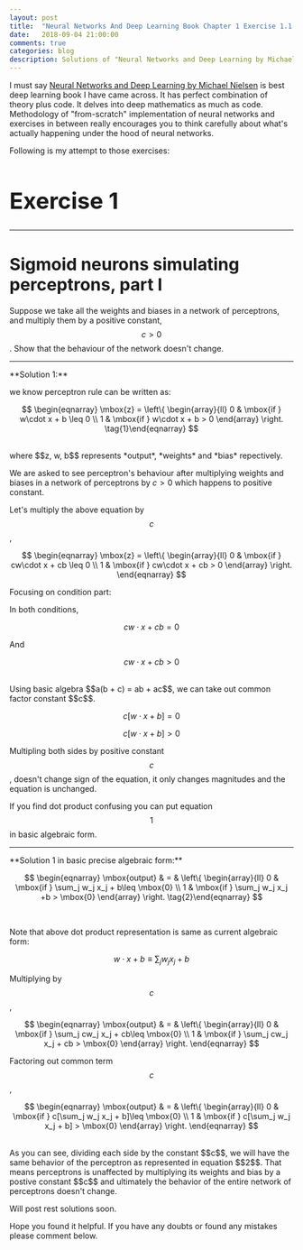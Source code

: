 ```yaml
---
layout: post
title:  "Neural Networks And Deep Learning Book Chapter 1 Exercise 1.1 Solution"
date:   2018-09-04 21:00:00
comments: true
categories: blog
description: Solutions of "Neural Networks and Deep Learning by Michael Nielsen" Exercises Chapter 1 Part I
---
```



I must say [Neural Networks and Deep Learning by Michael Nielsen](http://neuralnetworksanddeeplearning.com/) is best deep learning book I have came across. It has perfect combination of theory plus code. It delves into deep mathematics as much as code. Methodology of "from-scratch" implementation of neural networks and exercises in between really encourages you to think carefully about what's actually happening under the hood of neural networks.

Following is my attempt to those exercises:


<h1 style="font-size: 40px;">Exercise 1</h1>
<hr>

<h1 style="font-size: 30px;">Sigmoid neurons simulating perceptrons, part I</h1>

Suppose we take all the weights and biases in a network of perceptrons, and multiply them by a positive constant, $$c>0$$. Show that the behaviour of the network doesn't change.
<hr>
**Solution 1:**

we know perceptron rule can be written as:

$$
\begin{eqnarray}
  \mbox{z} = \left\{
    \begin{array}{ll}
      0 & \mbox{if } w\cdot x + b \leq 0 \\
      1 & \mbox{if } w\cdot x + b > 0
    \end{array}
  \right.
\tag{1}\end{eqnarray}
$$

<br>
where $$z, w, b$$ represents *output*, *weights* and *bias* repectively.

We are asked to see perceptron's behaviour after multiplying weights and biases in a network of perceptrons by $c>0$ which happens to positive constant.

Let's multiply the above equation by $$c$$,

$$
\begin{eqnarray}
  \mbox{z} = \left\{
    \begin{array}{ll}
      0 & \mbox{if } cw\cdot x + cb \leq 0 \\
      1 & \mbox{if } cw\cdot x + cb > 0
    \end{array}
  \right.
\end{eqnarray}
$$

Focusing on condition part:

In both conditions,
<br>

$$
cw \cdot x + cb = 0
$$

And

$$
cw \cdot x + cb > 0
$$

<br>
Using basic algebra $$a(b + c) = ab + ac$$, we can take out common factor constant $$c$$.


$$
c [w \cdot x + b] = 0
$$

$$
c [w \cdot x + b] > 0
$$


Multipling both sides by positive constant $$c$$, doesn't change sign of the equation, it only changes magnitudes and the equation is unchanged.


If you find dot product confusing you can put equation $$1$$ in basic algebraic form.
<hr>
**Solution 1 in basic precise algebraic form:**

$$
\begin{eqnarray}
  \mbox{output} & = & \left\{ \begin{array}{ll}
      0 & \mbox{if } \sum_j w_j x_j + b\leq \mbox{0} \\
      1 & \mbox{if } \sum_j w_j x_j +b > \mbox{0}
      \end{array} \right.
\tag{2}\end{eqnarray}
$$

<br>

Note that above dot product representation is same as current algebraic form:

$$
w \cdot x + b \equiv \sum_j w_j x_j + b
$$


Multiplying by $$c$$,

$$
\begin{eqnarray}
  \mbox{output} & = & \left\{ \begin{array}{ll}
      0 & \mbox{if } \sum_j cw_j x_j + cb\leq \mbox{0} \\
      1 & \mbox{if } \sum_j cw_j x_j + cb > \mbox{0}
      \end{array} \right.
\end{eqnarray}
$$

Factoring out common term $$c$$,

$$
\begin{eqnarray}
  \mbox{output} & = & \left\{ \begin{array}{ll}
      0 & \mbox{if } c[\sum_j w_j x_j + b]\leq \mbox{0} \\
      1 & \mbox{if } c[\sum_j w_j x_j + b] > \mbox{0}
      \end{array} \right.
\end{eqnarray}
$$

<br>
As you can see, dividing each side by the constant $$c$$, we will have the same behavior of the perceptron as represented in equation $$2$$. That means perceptrons is unaffected by multiplying its weights and bias by a postive constant $$c$$ and ultimately the behavior of the entire network of perceptrons doesn't change.

Will post rest solutions soon.

Hope you found it helpful. If you have any doubts or found any mistakes please comment below.
